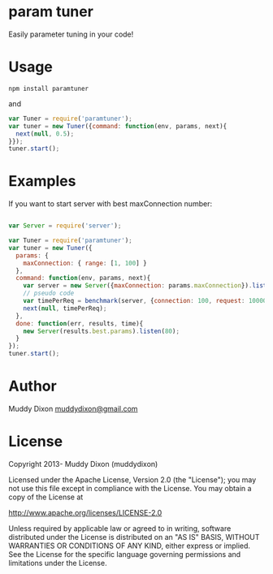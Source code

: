 # param tuner

Easily parameter tuning in your code!

# Usage

```shell
npm install paramtuner
```

and 

```javascript
var Tuner = require('paramtuner');
var tuner = new Tuner({command: function(env, params, next){
  next(null, 0.5);
}});
tuner.start();
```

# Examples

If you want to start server with best maxConnection number:

```javascript

var Server = require('server');

var Tuner = require('paramtuner');
var tuner = new Tuner({
  params: {
    maxConnection: { range: [1, 100] }
  },
  command: function(env, params, next){
    var server = new Server({maxConnection: params.maxConnection}).listen(80);
    // pseudo code
    var timePerReq = benchmark(server, {connection: 100, request: 10000});
    next(null, timePerReq);
  },
  done: function(err, results, time){
    new Server(results.best.params).listen(80);
  }
});
tuner.start();
```

# Author

Muddy Dixon muddydixon@gmail.com

# License

Copyright 2013- Muddy Dixon (muddydixon)

Licensed under the Apache License, Version 2.0 (the "License"); you may not use this file except in compliance with the License. You may obtain a copy of the License at

http://www.apache.org/licenses/LICENSE-2.0

Unless required by applicable law or agreed to in writing, software distributed under the License is distributed on an "AS IS" BASIS, WITHOUT WARRANTIES OR CONDITIONS OF ANY KIND, either express or implied. See the License for the specific language governing permissions and limitations under the License.
